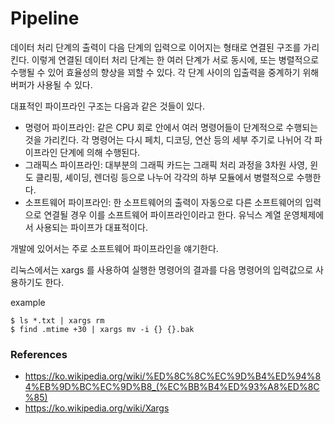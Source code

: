 # Pipeline

데이터 처리 단계의 출력이 다음 단계의 입력으로 이어지는 형태로 연결된 구조를 가리킨다. 이렇게 연결된 데이터 처리 단계는 한 여러 단계가 서로 동시에, 또는 병렬적으로 수행될 수 있어 효율성의 향상을 꾀할 수 있다. 각 단계 사이의 입출력을 중계하기 위해 버퍼가 사용될 수 있다.

대표적인 파이프라인 구조는 다음과 같은 것들이 있다.

* 명령어 파이프라인: 같은 CPU 회로 안에서 여러 명령어들이 단계적으로 수행되는 것을 가리킨다. 각 명령어는 다시 페치, 디코딩, 연산 등의 세부 주기로 나뉘어 각 파이프라인 단계에 의해 수행된다.
* 그래픽스 파이프라인: 대부분의 그래픽 카드는 그래픽 처리 과정을 3차원 사영, 윈도 클리핑, 셰이딩, 렌더링 등으로 나누어 각각의 하부 모듈에서 병렬적으로 수행한다.
* 소프트웨어 파이프라인: 한 소프트웨어의 출력이 자동으로 다른 소프트웨어의 입력으로 연결될 경우 이를 소프트웨어 파이프라인이라고 한다. 유닉스 계열 운영체제에서 사용되는 파이프가 대표적이다.

개발에 있어서는 주로 소프트웨어 파이프라인을 얘기한다.

리눅스에서는 xargs 를 사용하여 실행한 명령어의 결과를 다음 명령어의 입력값으로 사용하기도 한다.

example
```
$ ls *.txt | xargs rm
$ find .mtime +30 | xargs mv -i {} {}.bak
```

### References
* https://ko.wikipedia.org/wiki/%ED%8C%8C%EC%9D%B4%ED%94%84%EB%9D%BC%EC%9D%B8_(%EC%BB%B4%ED%93%A8%ED%8C%85)
* https://ko.wikipedia.org/wiki/Xargs
